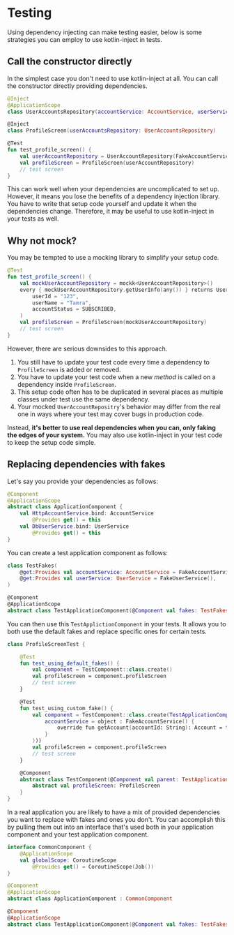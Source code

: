 # Testing

Using dependency injecting can make testing easier, below is some strategies you can employ to use kotlin-inject in
tests.

## Call the constructor directly

In the simplest case you don't need to use kotlin-inject at all. You can call the constructor directly providing
dependencies.

```kotlin
@Inject
@ApplicationScope
class UserAccountsRepository(accountService: AccountService, userService: UserService)

@Inject
class ProfileScreen(userAccountsRepository: UserAccountsRepository)

@Test
fun test_profile_screen() {
    val userAccountRepository = UserAccountRepository(FakeAccountService(), FakeUserService())
    val profileScreen = ProfileScreen(userAccountRepository)
    // test screen
}
```

This can work well when your dependencies are uncomplicated to set up. However, it means you lose the benefits of a
dependency injection library. You have to write that setup code yourself and update it when the dependencies change.
Therefore, it may be useful to use kotlin-inject in your tests as well.

## Why not mock?

You may be tempted to use a mocking library to simplify your setup code.

```kotlin
@Test
fun test_profile_screen() {
    val mockUserAccountRepository = mockk<UserAccountRepository>()
    every { mockUserAccountRepository.getUserInfo(any()) } returns UserInfo(
        userId = "123",
        userName = "Tamra",
        accountStatus = SUBSCRIBED,
    )
    val profileScreen = ProfileScreen(mockUserAccountRepository)
    // test screen
}
```

However, there are serious downsides to this approach.

1. You still have to update your test code every time a dependency to `ProfileScreen` is added or removed.
2. You have to update your test code when a new _method_ is called on a dependency inside `ProfileScreen`.
3. This setup code often has to be duplicated in several places as multiple classes under test use the same dependency.
4. Your mocked `UserAccountRepositry`'s behavior may differ from the real one in ways where your test may cover bugs in
   production code.

Instead, **it's better to use real dependencies when you can, only faking the edges of your system.** You may also use
kotlin-inject in your test code to keep the setup code simple.

## Replacing dependencies with fakes

Let's say you provide your dependencies as follows:

```kotlin
@Component
@ApplicationScope
abstract class ApplicationComponent {
    val HttpAccountService.bind: AccountService
        @Provides get() = this
    val DbUserService.bind: UserService
        @Provides get() = this
}
```

You can create a test application component as follows:

```kotlin
class TestFakes(
    @get:Provides val accountService: AccountService = FakeAccountService(),
    @get:Provides val userService: UserService = FakeUserService(),
)

@Component
@ApplicationScope
abstract class TestApplicationComponent(@Component val fakes: TestFakes = TestFakes())
```

You can then use this `TestApplictionComponent` in your tests. It allows you to both use the default fakes and replace
specific ones for certain tests.

```kotlin
class ProfileScreenTest {

    @Test
    fun test_using_default_fakes() {
        val component = TestComponent::class.create()
        val profileScreen = component.profileScreen
        // test screen
    }

    @Test
    fun test_using_custom_fake() {
        val component = TestComponent::class.create(TestApplicationComponent::class.create(TestFakes(
            accountService = object : FakeAccountService() {
                override fun getAccount(accountId: String): Account = throw Exception("failed to get account")
            }
        )))
        val profileScreen = component.profileScreen
        // test screen
    }

    @Component
    abstract class TestComponent(@Component val parent: TestApplicationComponent = TestApplicationComponent::class.create()) {
        abstract val profileScreen: ProfileScreen
    }
}
```

In a real application you are likely to have a mix of provided dependencies you want to replace with fakes and ones you
don't. You can accomplish this by pulling them out into an interface that's used both in your application component and
your test application component.

```kotlin
interface CommonComponent {
    @ApplicationScope
    val globalScope: CoroutineScope
        @Provides get() = CoroutineScope(Job())
}

@Component
@ApplicationScope
abstract class ApplicationComponent : CommonComponent

@Component
@ApplicationScope
abstract class TestApplicationComponent(@Component val fakes: TestFakes = TestFakes()) : CommonComponent
```